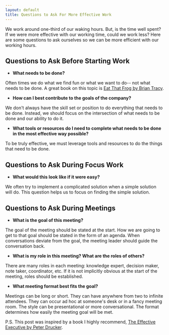 ```yaml
---
layout: default
title: Questions to Ask For More Effective Work
---
```


We work around one-third of our waking hours. But, is the time well spent? If we were more effective with our working time, could we work less? Here are some questions to ask ourselves so we can be more efficient with our working hours.

## Questions to Ask Before Starting Work

- **What needs to be done?**

Often times we do what we find fun or what we want to do-- not what needs to be done. A great book on this topic is [Eat That Frog by Brian Tracy](https://smile.amazon.com/Eat-That-Frog-Great-Procrastinating/dp/162656941X).

- **How can I best contribute to the goals of the company?**

We don't always have the skill set or position to do everything that needs to be done. Instead, we should focus on the intersection of what needs to be done and our ability to do it.

- **What tools or resources do I need to complete what needs to be done in the most effective way possible?**

To be truly effective, we must leverage tools and resources to do the things that need to be done.

## Questions to Ask During Focus Work

-  **What would this look like if it were easy?**

We often try to implement a complicated solution when a simple solution will do. This question helps us to focus on finding the simple solution.

## Questions to Ask During Meetings

- **What is the goal of this meeting?**

The goal of the meeting should be stated at the start. How we are going to get to that goal should be stated in the form of an agenda. When conversations deviate from the goal, the meeting leader should guide the conversation back.

- **What is my role in this meeting? What are the roles of others?**

There are many roles in each meeting: knowledge expert, decision maker, note taker, coordinator, etc. If it is not implicitly obvious at the start of the meeting, roles should be established.

- **What meeting format best fits the goal?**

Meetings can be long or short. They can have anywhere from two to infinite attendees. They can occur ad hoc at someone's desk or in a fancy meeting room. The style can be presentational or more conversational. The format determines how easily the meeting goal will be met.

P.S. This post was inspired by a book I highly recommend, [The Effective Executive by Peter Drucker](https://smile.amazon.com/Effective-Executive-Definitive-Harperbusiness-Essentials/dp/0060833459).
